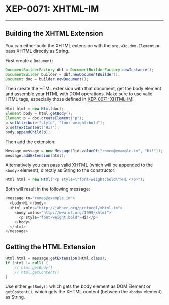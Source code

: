 # XEP-0071: XHTML-IM
---

## Building the XHTML Extension

You can either build the XHTML extension with the `org.w3c.dom.Element` or pass XHTML directly as String.

First create a `Document`:

```java
DocumentBuilderFactory dbf = DocumentBuilderFactory.newInstance();
DocumentBuilder builder = dbf.newDocumentBuilder();
Document doc = builder.newDocument();
```

Then create the HTML extension with that document, get the body element and assemble your HTML with DOM operations.
Make sure to use valid HTML tags, especially those defined in [XEP-0071: XHTML-IM][XHTML-IM]!

```java
Html html = new Html(doc);
Element body = html.getBody();
Element p = doc.createElement("p");
p.setAttribute("style", "font-weight:bold");
p.setTextContent("Hi!");
body.appendChild(p);
```

Then add the extension:

```java
Message message = new Message(Jid.valueOf("romeo@example.im", "Hi!"));
message.addExtension(html);
```

Alternatively you can pass valid XHTML (which will be appended to the `<body>` element), directly as String to the constructor:

```java
Html html = new Html("<p style=\"font-weight:bold\">Hi!</p>");
```

Both will result in the following message:

```java
<message to="romeo@example.im">
  <body>Hi!</body>
  <html xmlns="http://jabber.org/protocol/xhtml-im">
    <body xmlns="http://www.w3.org/1999/xhtml">
      <p style="font-weight:bold">Hi!</p>
    </body>
  </html>
</message>
```

## Getting the HTML Extension

```java
Html html = message.getExtension(Html.class);
if (html != null) {
    // html.getBody()
    // html.getContent()
}
```

Use either `getBody()` which gets the body element as DOM Element or `getContent()`, which gets the XHTML content (between the `<body>` element) as String.


[XHTML-IM]: http://xmpp.org/extensions/xep-0071.html "XEP-0071: XHTML-IM"
